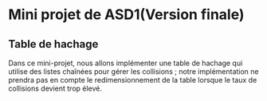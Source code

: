 # Mini projet de ASD1(Version finale)
## Table de hachage
Dans ce mini-projet, nous allons implémenter une table de hachage qui utilise des listes chaînées pour gérer les collisions ; notre implémentation ne prendra pas en compte le redimensionnement de la table lorsque le taux de collisions devient trop élevé.
